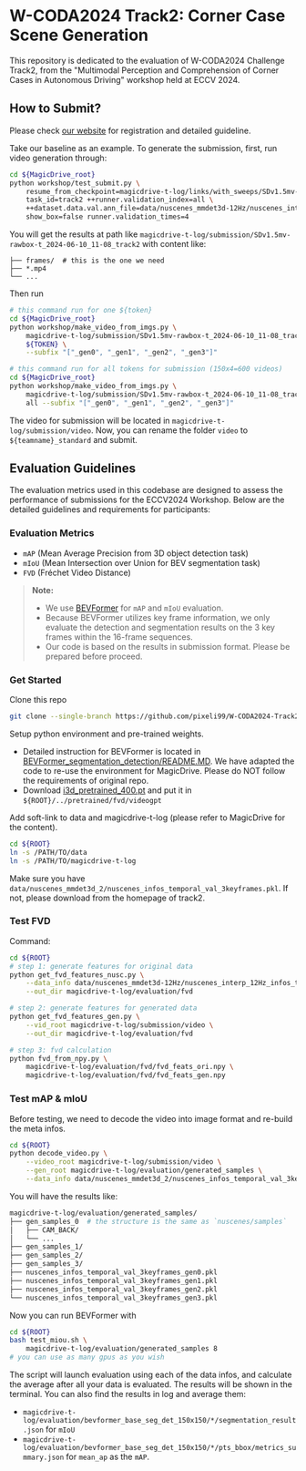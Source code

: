 # W-CODA2024 Track2: Corner Case Scene Generation
This repository is dedicated to the evaluation of W-CODA2024 Challenge Track2, from the "Multimodal Perception and Comprehension of Corner Cases in Autonomous Driving" workshop held at ECCV 2024.

## How to Submit?

Please check [our website](https://coda-dataset.github.io/w-coda2024/track2/) for registration and detailed guideline.

Take our baseline as an example. To generate the submission, first, run video generation through:

```bash
cd ${MagicDrive_root}
python workshop/test_submit.py \
	resume_from_checkpoint=magicdrive-t-log/links/with_sweeps/SDv1.5mv-rawbox-t_2023-12-04_17-51_2.0t_0.4.3/weight-E4-S77040/ \
	task_id=track2 ++runner.validation_index=all \
    ++dataset.data.val.ann_file=data/nuscenes_mmdet3d-12Hz/nuscenes_interp_12Hz_infos_track2_eval.pkl \
    show_box=false runner.validation_times=4
```

You will get the results at path like `magicdrive-t-log/submission/SDv1.5mv-rawbox-t_2024-06-10_11-08_track2` with content like:

```
├── frames/  # this is the one we need
├── *.mp4
└── ...
```

Then run 

```bash
# this command run for one ${token}
cd ${MagicDrive_root}
python workshop/make_video_from_imgs.py \
	magicdrive-t-log/submission/SDv1.5mv-rawbox-t_2024-06-10_11-08_track2/frames \
    ${TOKEN} \
	--subfix "["_gen0", "_gen1", "_gen2", "_gen3"]"

# this command run for all tokens for submission (150x4=600 videos)
cd ${MagicDrive_root}
python workshop/make_video_from_imgs.py \
	magicdrive-t-log/submission/SDv1.5mv-rawbox-t_2024-06-10_11-08_track2/frames \
    all --subfix "["_gen0", "_gen1", "_gen2", "_gen3"]"
```

The video for submission will be located in `magicdrive-t-log/submission/video`. Now, you can rename the folder `video` to `${teamname}_standard` and submit.

## Evaluation Guidelines

The evaluation metrics used in this codebase are designed to assess the performance of submissions for the ECCV2024 Workshop. Below are the detailed guidelines and requirements for participants:

### Evaluation Metrics
- `mAP` (Mean Average Precision from 3D object detection task)
- `mIoU` (Mean Intersection over Union for BEV segmentation task)
- `FVD` (Fréchet Video Distance)

> **Note:**
>
> - We use [BEVFormer](https://github.com/Bin-ze/BEVFormer_segmentation_detection) for `mAP` and `mIoU` evaluation.
> - Because BEVFormer utilizes key frame information, we only evaluate the detection and segmentation results on the 3 key frames within the 16-frame sequences.
> - Our code is based on the results in submission format. Please be prepared before proceed.

### Get Started

Clone this repo

```bash
git clone --single-branch https://github.com/pixeli99/W-CODA2024-Track2.git
```

Setup python environment and pre-trained weights.

- Detailed instruction for BEVFormer is located in [BEVFormer_segmentation_detection/README.MD](BEVFormer_segmentation_detection/README.MD). We have adapted the code to re-use the environment for MagicDrive. Please do NOT follow the requirements of original repo.
- Download [i3d_pretrained_400.pt](https://onedrive.live.com/download?cid=78EEF3EB6AE7DBCB&resid=78EEF3EB6AE7DBCB%21199&authkey=AApKdFHPXzWLNyI) and put it in `${ROOT}/../pretrained/fvd/videogpt`

Add soft-link to data and magicdrive-t-log (please refer to MagicDrive for the content).

```bash
cd ${ROOT}
ln -s /PATH/TO/data
ln -s /PATH/TO/magicdrive-t-log
```

Make sure you have `data/nuscenes_mmdet3d_2/nuscenes_infos_temporal_val_3keyframes.pkl`. If not, please download from the homepage of track2.

### Test FVD

Command:

```bash
cd ${ROOT}
# step 1: generate features for original data
python get_fvd_features_nusc.py \
	--data_info data/nuscenes_mmdet3d-12Hz/nuscenes_interp_12Hz_infos_track2_eval.pkl \
	--out_dir magicdrive-t-log/evaluation/fvd

# step 2: generate features for generated data
python get_fvd_features_gen.py \
	--vid_root magicdrive-t-log/submission/video \
    --out_dir magicdrive-t-log/evaluation/fvd

# step 3: fvd calculation
python fvd_from_npy.py \
	magicdrive-t-log/evaluation/fvd/fvd_feats_ori.npy \
	magicdrive-t-log/evaluation/fvd/fvd_feats_gen.npy 
```

### Test mAP & mIoU

Before testing, we need to decode the video into image format and re-build the meta infos.

```bash
cd ${ROOT}
python decode_video.py \
	--video_root magicdrive-t-log/submission/video \
    --gen_root magicdrive-t-log/evaluation/generated_samples \
    --data_info data/nuscenes_mmdet3d_2/nuscenes_infos_temporal_val_3keyframes.pkl
```

You will have the results like:

```bash
magicdrive-t-log/evaluation/generated_samples/
├── gen_samples_0  # the structure is the same as `nuscenes/samples`
│   ├── CAM_BACK/
│   └── ...
├── gen_samples_1/
├── gen_samples_2/
├── gen_samples_3/
├── nuscenes_infos_temporal_val_3keyframes_gen0.pkl
├── nuscenes_infos_temporal_val_3keyframes_gen1.pkl
├── nuscenes_infos_temporal_val_3keyframes_gen2.pkl
└── nuscenes_infos_temporal_val_3keyframes_gen3.pkl
```

Now you can run BEVFormer with

```bash
cd ${ROOT}
bash test_miou.sh \
	magicdrive-t-log/evaluation/generated_samples 8
# you can use as many gpus as you wish
```

The script will launch evaluation using each of the data infos, and calculate the average after all your data is evaluated. The results will be shown in the terminal. You can also find the results in log and average them:

-  `magicdrive-t-log/evaluation/bevformer_base_seg_det_150x150/*/segmentation_result.json` for `mIoU`
- `magicdrive-t-log/evaluation/bevformer_base_seg_det_150x150/*/pts_bbox/metrics_summary.json` for `mean_ap` as the `mAP`.

